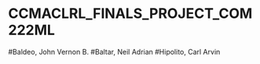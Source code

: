 # CCMACLRL_FINALS_PROJECT_COM222ML

#Baldeo, John Vernon B.
#Baltar, Neil Adrian
#Hipolito, Carl Arvin
